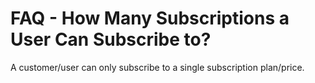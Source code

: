 # FAQ - How Many Subscriptions a User Can Subscribe to?
<p>A customer/user can only subscribe to a single subscription plan/price.</p>
